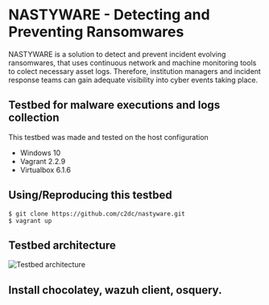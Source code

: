 # NASTYWARE - Detecting and Preventing Ransomwares

NASTYWARE is a solution to detect and prevent incident evolving ransomwares, that uses continuous network and machine monitoring tools to colect necessary asset logs. Therefore, institution managers and incident response teams can gain adequate visibility into cyber events taking place.

## Testbed for malware executions and logs collection

This testbed was made and tested on the host configuration
- Windows 10
- Vagrant 2.2.9
- Virtualbox 6.1.6

## Using/Reproducing this testbed

```
$ git clone https://github.com/c2dc/nastyware.git
$ vagrant up
```

## Testbed architecture
![Testbed architecture](images/testbed.png)

## Install chocolatey, wazuh client, osquery.

